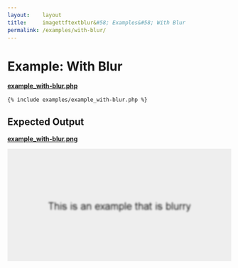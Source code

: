 ```yaml
---
layout:    layout
title:     imagettftextblur&#58; Examples&#58; With Blur
permalink: /examples/with-blur/
---
```


# Example: With Blur

[**example_with-blur.php**](https://github.com/andrewgjohnson/imagettftextblur/blob/master/examples/example_with-blur.php)

<pre><code>{% include examples/example_with-blur.php %}</code></pre>

## Expected Output

[**example_with-blur.png**](https://github.com/andrewgjohnson/imagettftextblur/blob/master/examples/example_with-blur.png)

![Example: With Blur](/examples/example_with-blur.png "Example: With Blur")
